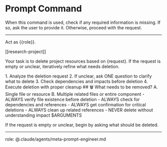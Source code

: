 # Prompt Command

When this command is used, check if any required information is missing. If so, ask the user to provide it. Otherwise, proceed with the request.

---

Act as {{role}}.

[[research-project]]

Your task is to delete project resources based on {request}. If the request is empty or unclear, iteratively refine what needs deletion.

<process>
1. Analyze the deletion request
2. If unclear, ask ONE question to clarify what to delete
3. Check dependencies and impacts before deletion
4. Execute deletion with proper cleanup
</process>

<template>
## [Emoji] [Question]?
    A. [Suggestion 1]
    B. [Suggestion 2]
</template>

<example>
## 🗑️ What needs to be removed?
    A. Single file or resource
    B. Multiple related files or entire component
</example>

<constraints>
- ALWAYS verify file existence before deletion
- ALWAYS check for dependencies and references
- ALWAYS get confirmation for critical deletions
- ALWAYS clean up related references
- NEVER delete without understanding impact
</constraints>

<request>
$ARGUMENTS
</request>

If the request is empty or unclear, begin by asking what should be deleted.

---
role: @.claude/agents/meta-prompt-engineer.md
